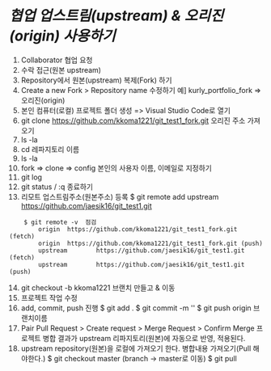 ***협업 업스트림(upstream) & 오리진(origin) 사용하기***
====================
1. Collaborator 협업 요청
2. 수락 접근(원본 upstream)
3. Repository에서 원본(upstream) 복제(Fork) 하기
4. Create a new Fork > Repository name 수정하기 예] kurly_portfolio_fork => 오리진(origin)
5. 본인 컴퓨터(로컬) 프로젝트 폴더 생성 => Visual Studio Code로 열기
6. git clone https://github.com/kkoma1221/git_test1_fork.git 오리진 주소 가져오기
7. ls -la
8. cd 레파지토리 이름
9. ls -la
10. fork => clone => config 본인의 사용자 이름, 이메일로 지정하기
11. git log
12. git status   /  :q 종료하기
13. 리모트 업스트림주소(원본주소) 등록
    $ git remote add upstream https://github.com/jaesik16/git_test1.git
``````
    $ git remote -v  점검
        origin  https://github.com/kkoma1221/git_test1_fork.git (fetch)
        origin  https://github.com/kkoma1221/git_test1_fork.git (push)
        upstream        https://github.com/jaesik16/git_test1.git (fetch)
        upstream        https://github.com/jaesik16/git_test1.git (push)
``````
14. git checkout -b kkoma1221 브랜치 만들고 & 이동
15. 프로젝트 작업 수정
16. add, commit, push 진행
    $ git add .
    $ git commit -m ''
    $ git push origin 브랜치이름
17. Pair Pull Request > Create request > Merge Request > Confirm Merge
    프로젝트 병합 결과가 upstream 리파지토리(원본)에 자동으로 반영, 적용된다.
18. upstream repository(원본)을 로컬에 가져오기 한다. 병합내용 가져오기(Pull 해야한다.)
    $ git checkout master (branch -> master로 이동)
    $ git pull